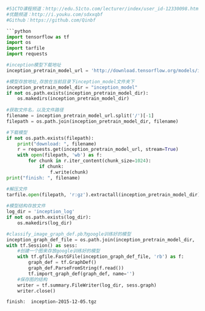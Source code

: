 ```python
#51CTO课程频道：http://edu.51cto.com/lecturer/index/user_id-12330098.html
#优酷频道：http://i.youku.com/sdxxqbf
#Github：https://github.com/Qinbf

```python
import tensorflow as tf
import os
import tarfile
import requests
```


```python
#inception模型下载地址
inception_pretrain_model_url = 'http://download.tensorflow.org/models/image/imagenet/inception-2015-12-05.tgz'

#模型存放地址,存放在当前目录下inception_model文件夹下
inception_pretrain_model_dir = "inception_model"
if not os.path.exists(inception_pretrain_model_dir):
    os.makedirs(inception_pretrain_model_dir)
    
#获取文件名，以及文件路径
filename = inception_pretrain_model_url.split('/')[-1]
filepath = os.path.join(inception_pretrain_model_dir, filename)

#下载模型
if not os.path.exists(filepath):
    print("download: ", filename)
    r = requests.get(inception_pretrain_model_url, stream=True)
    with open(filepath, 'wb') as f:
        for chunk in r.iter_content(chunk_size=1024):
            if chunk:
                f.write(chunk)
print("finish: ", filename)

#解压文件
tarfile.open(filepath, 'r:gz').extractall(inception_pretrain_model_dir)
 
#模型结构存放文件
log_dir = 'inception_log'
if not os.path.exists(log_dir):
    os.makedirs(log_dir)

#classify_image_graph_def.pb为google训练好的模型
inception_graph_def_file = os.path.join(inception_pretrain_model_dir, 'classify_image_graph_def.pb')
with tf.Session() as sess:
    #创建一个图来存放google训练好的模型
    with tf.gfile.FastGFile(inception_graph_def_file, 'rb') as f:
        graph_def = tf.GraphDef()
        graph_def.ParseFromString(f.read())
        tf.import_graph_def(graph_def, name='')
    #保存图的结构
    writer = tf.summary.FileWriter(log_dir, sess.graph)
    writer.close()
```

    finish:  inception-2015-12-05.tgz
    


```python

```
